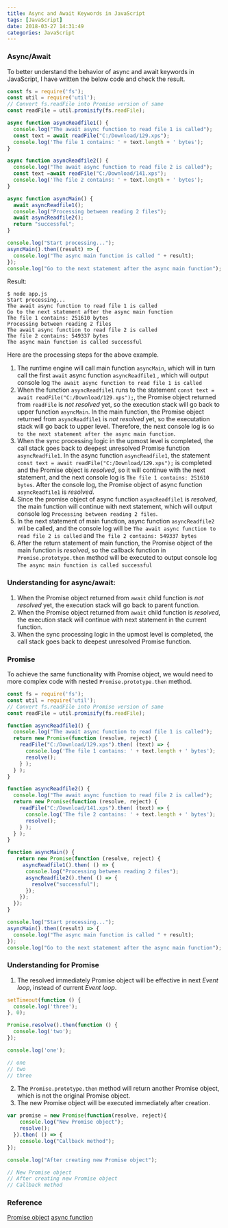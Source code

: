 ```yaml
---
title: Async and Await Keywords in JavaScript
tags: [JavaScript]
date: 2018-03-27 14:31:49
categories: JavaScript
---
```


### Async/Await
To better understand the behavior of async and await keywords in JavaScript, I have written the below code and check the result.

``` javascript
const fs = require('fs');
const util = require('util');
// Convert fs.readFile into Promise version of same    
const readFile = util.promisify(fs.readFile);

async function asyncReadfile1() {
  console.log("The await async function to read file 1 is called");
  const text = await readFile("C:/Download/129.xps");
  console.log('The file 1 contains: ' + text.length + ' bytes');
}

async function asyncReadfile2() {
  console.log("The await async function to read file 2 is called");
  const text =await readFile("C:/Download/141.xps");
  console.log('The file 2 contains: ' + text.length + ' bytes');
}

async function asyncMain() {
  await asyncReadfile1();
  console.log("Processing between reading 2 files");  
  await asyncReadfile2();
  return "successful";
}

console.log("Start processing...");
asyncMain().then((result) => { 
  console.log("The async main function is called " + result); 
});
console.log("Go to the next statement after the async main function");
```

Result:

```
$ node app.js
Start processing...
The await async function to read file 1 is called
Go to the next statement after the async main function
The file 1 contains: 251610 bytes
Processing between reading 2 files
The await async function to read file 2 is called
The file 2 contains: 549337 bytes
The async main function is called successful
```

Here are the processing steps for the above example.
1. The runtime engine will call main function `asyncMain`, which will in turn call the first `await` async function `asyncReadfile1` , which will output console log `The await async function to read file 1 is called`
2. When the function `asyncReadfile1` runs to the statement `const text = await readFile("C:/Download/129.xps");`, the Promise object returned from `readFile` is *not resolved* yet, so the execution stack will go back to upper function `asyncMain`. In the main function, the Promise object returned from `asyncReadfile1` is *not resolved* yet, so the executation stack will go back to upper level. Therefore, the next console log is `Go to the next statement after the async main function`.
3. When the sync processing logic in the upmost level is completed, the call stack goes back to deepest unresolved Promise function `asyncReadfile1`. In the async function `asyncReadfile1`, the statement `const text = await readFile("C:/Download/129.xps");` is completed and the Promise object is *resolved*, so it will continue with the next statement, and the next console log is `The file 1 contains: 251610 bytes`. After the console log, the Promise object of async function `asyncReadfile1` is *resolved*.
4. Since the promise object of async function `asyncReadfile1` is *resolved*, the main function will continue with next statement, which will output console log `Processing between reading 2 files`.
5. In the next statement of main function, async function `asyncReadfile2` wil be called, and the console log will be `The await async function to read file 2 is called` and `The file 2 contains: 549337 bytes`
6. After the return statement of main function, the Promise object of the main function is *resolved*, so the callback function in `Promise.prototype.then` method will be executed to output console log `The async main function is called successful`

### Understanding for async/await:
1. When the Promise object returned from `await` child function is *not resolved* yet, the execution stack will go back to parent function.
2. When the Promise object returned from `await` child function is *resolved*, the execution stack will continue with next statement in the current function.
3. When the sync processing logic in the upmost level is completed, the call stack goes back to deepest unresolved Promise function.

### Promise

To achieve the same functionality with Promise object, we would need to more complex code with nested `Promise.prototype.then` method.

```javascript
const fs = require('fs');
const util = require('util');
// Convert fs.readFile into Promise version of same    
const readFile = util.promisify(fs.readFile);

function asyncReadfile1() {
  console.log("The await async function to read file 1 is called");
  return new Promise(function (resolve, reject) { 
    readFile("C:/Download/129.xps").then( (text) => {
      console.log('The file 1 contains: ' + text.length + ' bytes');
      resolve();
    } );
  } );
}

function asyncReadfile2() {
  console.log("The await async function to read file 2 is called");
  return new Promise(function (resolve, reject) { 
    readFile("C:/Download/141.xps").then( (text) => {
      console.log('The file 2 contains: ' + text.length + ' bytes');
      resolve();
    } );
  } );
}

function asyncMain() {
   return new Promise(function (resolve, reject) { 
     asyncReadfile1().then( () => {
      console.log("Processing between reading 2 files");
      asyncReadfile2().then( () => {
        resolve("successful");
      });
    });
  });
}

console.log("Start processing...");
asyncMain().then((result) => { 
  console.log("The async main function is called " + result); 
});
console.log("Go to the next statement after the async main function");
```

### Understanding for Promise
1. The resolved immediately Promise object will be effective in next *Event loop*, instead of current *Event loop*.
```javascript
setTimeout(function () {
  console.log('three');
}, 0);

Promise.resolve().then(function () {
  console.log('two');
});

console.log('one');

// one
// two
// three
```
2. The `Promise.prototype.then` method will return another Promise object, which is not the original Promise object.
3. The new Promise object will be executed immediately after creation.
```javascript
var promise = new Promise(function(resolve, reject){
    console.log("New Promise object");
    resolve();
  }).then( () => {
    console.log("Callback method");
});

console.log("After creating new Promise object");

// New Promise object
// After creating new Promise object
// Callback method
```

### Reference

[Promise object](http://es6.ruanyifeng.com/#docs/promise#%E5%BA%94%E7%94%A8)
[async function](http://es6.ruanyifeng.com/?search=await&x=0&y=0#docs/async)